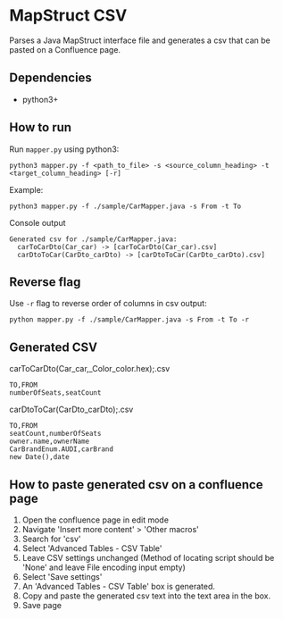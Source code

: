 # MapStruct CSV

Parses a Java MapStruct interface file and generates a csv that can be pasted on a Confluence page.

## Dependencies

- python3+

## How to run

Run `mapper.py` using python3:
```
python3 mapper.py -f <path_to_file> -s <source_column_heading> -t <target_column_heading> [-r]
```

Example:
```
python3 mapper.py -f ./sample/CarMapper.java -s From -t To
```

Console output
```
Generated csv for ./sample/CarMapper.java:
  carToCarDto(Car_car) -> [carToCarDto(Car_car).csv]
  carDtoToCar(CarDto_carDto) -> [carDtoToCar(CarDto_carDto).csv]
```

## Reverse flag

Use `-r` flag to reverse order of columns in csv output:
```
python mapper.py -f ./sample/CarMapper.java -s From -t To -r
```

## Generated CSV

carToCarDto(Car_car,_Color_color.hex);.csv
```
TO,FROM
numberOfSeats,seatCount
```

carDtoToCar(CarDto_carDto);.csv
```
TO,FROM
seatCount,numberOfSeats
owner.name,ownerName
CarBrandEnum.AUDI,carBrand
new Date(),date
```

## How to paste generated csv on a confluence page

1. Open the confluence page in edit mode
1. Navigate 'Insert more content' > 'Other macros'
1. Search for 'csv'
1. Select 'Advanced Tables - CSV Table'
1. Leave CSV settings unchanged (Method of locating script should be 'None' and leave File encoding input empty)
1. Select 'Save settings'
1. An 'Advanced Tables - CSV Table' box is generated.
1. Copy and paste the generated csv text into the text area in the box.
1. Save page
